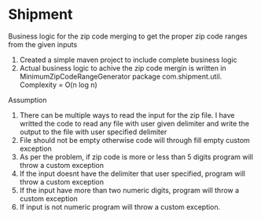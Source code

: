 # Shipment
Business logic for the zip code merging to get the proper zip code ranges from the given inputs

1. Created a simple maven project to include complete business logic
2. Actual business logic to achive the zip code mergin is written in MinimumZipCodeRangeGenerator package com.shipment.util. Complexity = O(n log n)

Assumption 
1. There can be multiple ways to read the input for the zip file. I have writted the code to read any file with user given delimiter and write the output to the file with user specified delimiter
2. File should not be empty otherwise code will through fill empty custom exception 
3. As per the problem, if zip code is more or less than 5 digits program will throw a custom exception 
4. If the input doesnt have the delimiter that user specified, program will throw a custom exception 
5. If the input have more than two numeric digits, program will throw a custom exception 
6. If input is not numeric program will throw a custom exception.
